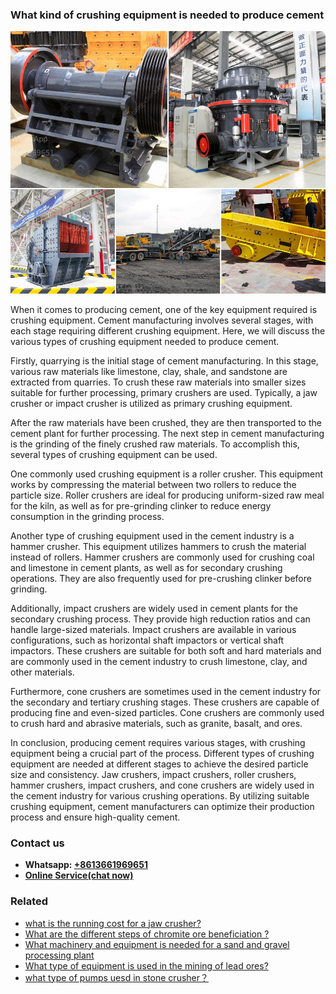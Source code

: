 <h3>What kind of crushing equipment is needed to produce cement</h3><img src='1701742758.jpg' alt=''><p>When it comes to producing cement, one of the key equipment required is crushing equipment. Cement manufacturing involves several stages, with each stage requiring different crushing equipment. Here, we will discuss the various types of crushing equipment needed to produce cement.</p><p>Firstly, quarrying is the initial stage of cement manufacturing. In this stage, various raw materials like limestone, clay, shale, and sandstone are extracted from quarries. To crush these raw materials into smaller sizes suitable for further processing, primary crushers are used. Typically, a jaw crusher or impact crusher is utilized as primary crushing equipment.</p><p>After the raw materials have been crushed, they are then transported to the cement plant for further processing. The next step in cement manufacturing is the grinding of the finely crushed raw materials. To accomplish this, several types of crushing equipment can be used.</p><p>One commonly used crushing equipment is a roller crusher. This equipment works by compressing the material between two rollers to reduce the particle size. Roller crushers are ideal for producing uniform-sized raw meal for the kiln, as well as for pre-grinding clinker to reduce energy consumption in the grinding process.</p><p>Another type of crushing equipment used in the cement industry is a hammer crusher. This equipment utilizes hammers to crush the material instead of rollers. Hammer crushers are commonly used for crushing coal and limestone in cement plants, as well as for secondary crushing operations. They are also frequently used for pre-crushing clinker before grinding.</p><p>Additionally, impact crushers are widely used in cement plants for the secondary crushing process. They provide high reduction ratios and can handle large-sized materials. Impact crushers are available in various configurations, such as horizontal shaft impactors or vertical shaft impactors. These crushers are suitable for both soft and hard materials and are commonly used in the cement industry to crush limestone, clay, and other materials.</p><p>Furthermore, cone crushers are sometimes used in the cement industry for the secondary and tertiary crushing stages. These crushers are capable of producing fine and even-sized particles. Cone crushers are commonly used to crush hard and abrasive materials, such as granite, basalt, and ores.</p><p>In conclusion, producing cement requires various stages, with crushing equipment being a crucial part of the process. Different types of crushing equipment are needed at different stages to achieve the desired particle size and consistency. Jaw crushers, impact crushers, roller crushers, hammer crushers, impact crushers, and cone crushers are widely used in the cement industry for various crushing operations. By utilizing suitable crushing equipment, cement manufacturers can optimize their production process and ensure high-quality cement.</p><h3>Contact us</h3><ul><li><strong>Whatsapp:&nbsp;<a href="https://wa.me/8613661969651">+8613661969651</a></strong></li><li><a href="https://swt.shibang-china.com/?git&amp;zhl&amp;What kind of crushing equipment is needed to produce cement"><strong>Online Service(chat now)</strong></a></li></ul><h3>Related</h3><ul><li><a href='what is the running cost for a jaw crusher.md'>what is the running cost for a jaw crusher?</a></li><li><a href='What are the different steps of chromite ore beneficiation .md'>What are the different steps of chromite ore beneficiation ?</a></li><li><a href='What machinery and equipment is needed for a sand and gravel processing plant.md'>What machinery and equipment is needed for a sand and gravel processing plant</a></li><li><a href='What type of equipment is used in the mining of lead ores.md'>What type of equipment is used in the mining of lead ores?</a></li><li><a href='what type of pumps uesd in stone crusher？.md'>what type of pumps uesd in stone crusher？</a></li></ul>